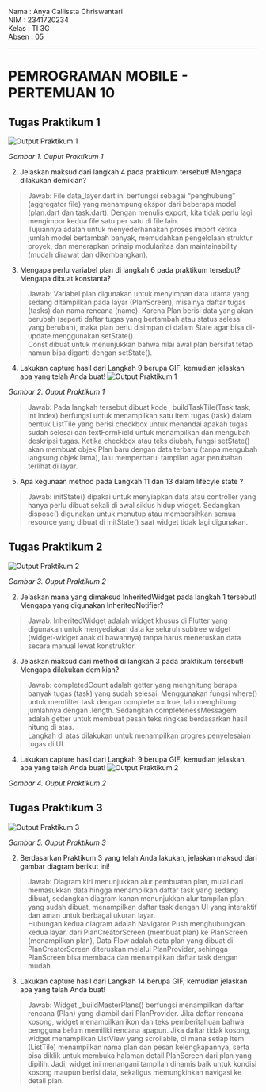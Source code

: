 Nama : Anya Callissta Chriswantari
<br>NIM : 2341720234
<br>Kelas : TI 3G
<br>Absen : 05

---

# PEMROGRAMAN MOBILE - PERTEMUAN 10

## Tugas Praktikum 1
![Output Praktikum 1](img/P1.gif)

_Gambar 1. Ouput Praktikum 1_

2. Jelaskan maksud dari langkah 4 pada praktikum tersebut! Mengapa dilakukan demikian?
>Jawab: File data_layer.dart ini berfungsi sebagai “penghubung” (aggregator file) yang menampung ekspor dari beberapa model (plan.dart dan task.dart). Dengan menulis export, kita tidak perlu lagi mengimpor kedua file satu per satu di file lain. <br>Tujuannya adalah untuk menyederhanakan proses import ketika jumlah model bertambah banyak, memudahkan pengelolaan struktur proyek, dan menerapkan prinsip modularitas dan maintainability (mudah dirawat dan dikembangkan).

3. Mengapa perlu variabel plan di langkah 6 pada praktikum tersebut? Mengapa dibuat konstanta?
>Jawab: Variabel plan digunakan untuk menyimpan data utama yang sedang ditampilkan pada layar (PlanScreen), misalnya daftar tugas (tasks) dan nama rencana (name). Karena Plan berisi data yang akan berubah (seperti daftar tugas yang bertambah atau status selesai yang berubah), maka plan perlu disimpan di dalam State agar bisa di-update menggunakan setState(). <br>Const dibuat untuk menunjukkan bahwa nilai awal plan bersifat tetap namun bisa diganti dengan setState().

4. Lakukan capture hasil dari Langkah 9 berupa GIF, kemudian jelaskan apa yang telah Anda buat!
![Output Praktikum 1](img/P1.gif)

_Gambar 2. Ouput Praktikum 1_
>Jawab: Pada langkah tersebut dibuat kode _buildTaskTile(Task task, int index) berfungsi untuk menampilkan satu item tugas (task) dalam bentuk ListTile yang berisi checkbox untuk menandai apakah tugas sudah selesai dan textFormField untuk menampilkan dan mengubah deskripsi tugas. Ketika checkbox atau teks diubah, fungsi setState() akan membuat objek Plan baru dengan data terbaru (tanpa mengubah langsung objek lama), lalu memperbarui tampilan agar perubahan terlihat di layar.

5. Apa kegunaan method pada Langkah 11 dan 13 dalam lifecyle state ?
>Jawab: initState() dipakai untuk menyiapkan data atau controller yang hanya perlu dibuat sekali di awal siklus hidup widget. Sedangkan dispose() digunakan untuk menutup atau membersihkan semua resource yang dibuat di initState() saat widget tidak lagi digunakan.

## Tugas Praktikum 2
![Output Praktikum 2](img/P2.gif)

_Gambar 3. Ouput Praktikum 2_

2. Jelaskan mana yang dimaksud InheritedWidget pada langkah 1 tersebut! Mengapa yang digunakan InheritedNotifier?
>Jawab: InheritedWidget adalah widget khusus di Flutter yang digunakan untuk menyediakan data ke seluruh subtree widget (widget-widget anak di bawahnya) tanpa harus meneruskan data secara manual lewat konstruktor.

3. Jelaskan maksud dari method di langkah 3 pada praktikum tersebut! Mengapa dilakukan demikian?
>Jawab: completedCount adalah getter yang menghitung berapa banyak tugas (task) yang sudah selesai. Menggunakan fungsi where() untuk memfilter task dengan complete == true, lalu menghitung jumlahnya dengan .length. Sedangkan completenessMessagem adalah getter untuk membuat pesan teks ringkas berdasarkan hasil hitung di atas.<br>Langkah di atas dilakukan untuk menampilkan progres penyelesaian tugas di UI.

4. Lakukan capture hasil dari Langkah 9 berupa GIF, kemudian jelaskan apa yang telah Anda buat!
![Output Praktikum 2](img/P2.gif)

_Gambar 4. Ouput Praktikum 2_

## Tugas Praktikum 3
![Output Praktikum 3](img/P3.gif)

_Gambar 5. Ouput Praktikum 3_

2. Berdasarkan Praktikum 3 yang telah Anda lakukan, jelaskan maksud dari gambar diagram berikut ini!
>Jawab: Diagram kiri menunjukkan alur pembuatan plan, mulai dari memasukkan data hingga menampilkan daftar task yang sedang dibuat, sedangkan diagram kanan menunjukkan alur tampilan plan yang sudah dibuat, menampilkan daftar task dengan UI yang interaktif dan aman untuk berbagai ukuran layar. <br>Hubungan kedua diagram adalah Navigator Push menghubungkan kedua layar, dari PlanCreatorScreen (membuat plan) ke PlanScreen (menampilkan plan), Data Flow adalah data plan yang dibuat di PlanCreatorScreen diteruskan melalui PlanProvider, sehingga PlanScreen bisa membaca dan menampilkan daftar task dengan mudah.

3. Lakukan capture hasil dari Langkah 14 berupa GIF, kemudian jelaskan apa yang telah Anda buat!
>Jawab: Widget _buildMasterPlans() berfungsi menampilkan daftar rencana (Plan) yang diambil dari PlanProvider. Jika daftar rencana kosong, widget menampilkan ikon dan teks pemberitahuan bahwa pengguna belum memiliki rencana apapun. Jika daftar tidak kosong, widget menampilkan ListView yang scrollable, di mana setiap item (ListTile) menampilkan nama plan dan pesan kelengkapannya, serta bisa diklik untuk membuka halaman detail PlanScreen dari plan yang dipilih. Jadi, widget ini menangani tampilan dinamis baik untuk kondisi kosong maupun berisi data, sekaligus memungkinkan navigasi ke detail plan.
